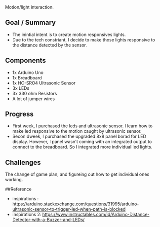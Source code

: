 Motion/light interaction.

## Goal / Summary 
- The inintial intent is to create motion responsives lights. 
- Due to the tech constriant, I decide to make those lights responsive to the distance detected by the sensor. 

## Components

- 1x Arduino Uno
- 1x Breadboard
- 1x HC-SRO4 Ultrasonic Sensor
- 3x LEDs
- 3x 330 ohm Resistors
- A lot of jumper wires

## Progress
- First week, I purchased the leds and ultrasonic sensor. I learn how to make led responsive to the motion caught by ultrasonic sensor. 
- Secon dweek, I purchased the upgraded 8x8 panel borad for LED display. However, I panel wasn't coming with an integrated output to connect to the breadboard. 
So I integrated more individual led lights. 

## Challenges
The change of game plan, and figureing out how to get individual ones working. 

##Reference

- inspirations : https://arduino.stackexchange.com/questions/31995/arduino-ultrasonic-sensor-to-trigger-led-when-path-is-blocked
- inspirations 2: https://www.instructables.com/id/Arduino-Distance-Detector-with-a-Buzzer-and-LEDs/
